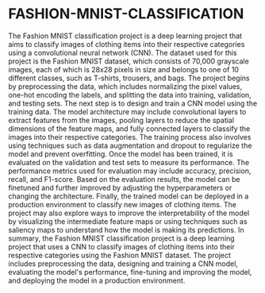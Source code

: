 # FASHION-MNIST-CLASSIFICATION

The Fashion MNIST classification project is a deep learning project that aims to classify images of clothing items into their respective categories using a convolutional neural network (CNN). The dataset used for this project is the Fashion MNIST dataset, which consists of 70,000 grayscale images, each of which is 28x28 pixels in size and belongs to one of 10 different classes, such as T-shirts, trousers, and bags. The project begins by preprocessing the data, which includes normalizing the pixel values, one-hot encoding the labels, and splitting the data into training, validation, and testing sets. The next step is to design and train a CNN model using the training data. The model architecture may include convolutional layers to extract features from the images, pooling layers to reduce the spatial dimensions of the feature maps, and fully connected layers to classify the images into their respective categories. The training process also involves using techniques such as data augmentation and dropout to regularize the model and prevent overfitting. Once the model has been trained, it is evaluated on the validation and test sets to measure its performance. The performance metrics used for evaluation may include accuracy, precision, recall, and F1-score. Based on the evaluation results, the model can be finetuned and further improved by adjusting the hyperparameters or changing the architecture. Finally, the trained model can be deployed in a production environment to classify new images of clothing items. The project may also explore ways to improve the interpretability of the model by visualizing the intermediate feature maps or using techniques such as saliency maps to understand how the model is making its predictions. In summary, the Fashion MNIST classification project is a deep learning project that uses a CNN to classify images of clothing items into their respective categories using the Fashion MNIST dataset. The project includes preprocessing the data, designing and training a CNN model, evaluating the model's performance, fine-tuning and improving the model, and deploying the model in a production environment.
